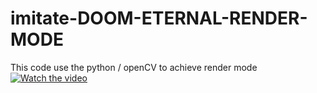 # imitate-DOOM-ETERNAL-RENDER-MODE

This code use the python / openCV to achieve  render mode
[![Watch the video](https://img.youtube.com/vi/T-D1KVIuvjA/maxresdefault.jpg)](https://www.youtube.com/watch?v=37VF9pbxNc0&ab_channel=%E4%BC%8A%E5%B7%B4%E5%AF%86%E6%BF%83%E9%81%94)

